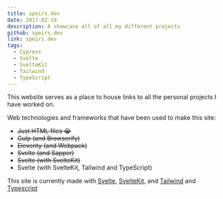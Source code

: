 ```yaml
---
title: speirs.dev
date: 2017-02-19
description: A showcase all of all my different projects
github: speirs.dev
link: speirs.dev
tags:
  - Cypress
  - Svelte
  - SvelteKit
  - Tailwind
  - TypeScript
---
```

This website serves as a place to house links to all the personal projects I have worked on.

Web technologies and frameworks that have been used to make this site:

- ~~Just HTML files 😭~~
- ~~Gulp (and Browserify)~~
- ~~Eleventy (and Webpack)~~
- ~~Svelte (and Sapper)~~
- ~~Svelte (with SvelteKit)~~
- Svelte (with SvelteKit, Tailwind and TypeScript)

This site is currently made with [Svelte](https://svelte.dev), [SvelteKit](https://kit.svelte.dev/), and [Tailwind](https://www.tailwind.com/) and [Typescript](https://www.typescriptlang.org/)
